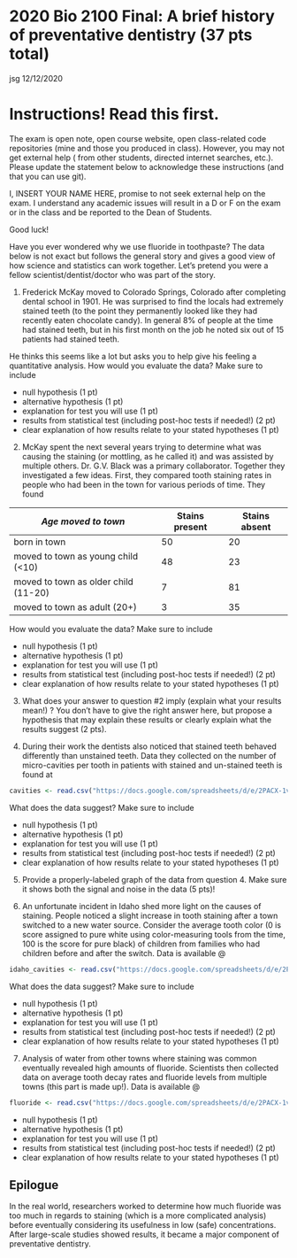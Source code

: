 2020 Bio 2100 Final: A brief history of preventative dentistry (37 pts
total)
================
jsg
12/12/2020

# Instructions\! Read this first.

The exam is open note, open course website, open class-related code
repositories (mine and those you produced in class). However, you may
not get external help ( from other students, directed internet searches,
etc.). Please update the statement below to acknowledge these
instructions (and that you can use git).

I, INSERT YOUR NAME HERE, promise to not seek external help on the exam.
I understand any academic issues will result in a D or F on the exam or
in the class and be reported to the Dean of Students.

Good luck\!

Have you ever wondered why we use fluoride in toothpaste? The data below
is not exact but follows the general story and gives a good view of how
science and statistics can work together. Let’s pretend you were a
fellow scientist/dentist/doctor who was part of the story.

1.  Frederick McKay moved to Colorado Springs, Colorado after completing
    dental school in 1901. He was surprised to find the locals had
    extremely stained teeth (to the point they permanently looked like
    they had recently eaten chocolate candy). In general 8% of people at
    the time had stained teeth, but in his first month on the job he
    noted six out of 15 patients had stained teeth.

He thinks this seems like a lot but asks you to help give his feeling a
quantitative analysis. How would you evaluate the data? Make sure to
include

  - null hypothesis (1 pt)
  - alternative hypothesis (1 pt)
  - explanation for test you will use (1 pt)
  - results from statistical test (including post-hoc tests if needed\!)
    (2 pt)
  - clear explanation of how results relate to your stated hypotheses (1
    pt)

<!-- end list -->

2.  McKay spent the next several years trying to determine what was
    causing the staining (or mottling, as he called it) and was assisted
    by multiple others. Dr. G.V. Black was a primary collaborator.
    Together they investigated a few ideas. First, they compared tooth
    staining rates in people who had been in the town for various
    periods of time. They found

| *Age moved to town*                  | Stains present | Stains absent |
| ------------------------------------ | -------------- | ------------- |
| born in town                         | 50             | 20            |
| moved to town as young child (\<10)  | 48             | 23            |
| moved to town as older child (11-20) | 7              | 81            |
| moved to town as adult (20+)         | 3              | 35            |

How would you evaluate the data? Make sure to include

  - null hypothesis (1 pt)
  - alternative hypothesis (1 pt)
  - explanation for test you will use (1 pt)
  - results from statistical test (including post-hoc tests if needed\!)
    (2 pt)
  - clear explanation of how results relate to your stated hypotheses (1
    pt)

<!-- end list -->

3.  What does your answer to question \#2 imply (explain what your
    results mean\!) ? You don’t have to give the right answer here, but
    propose a hypothesis that may explain these results or clearly
    explain what the results suggest (2 pts).

4.  During their work the dentists also noticed that stained teeth
    behaved differently than unstained teeth. Data they collected on the
    number of micro-cavities per tooth in patients with stained and
    un-stained teeth is found at

<!-- end list -->

``` r
cavities <- read.csv("https://docs.google.com/spreadsheets/d/e/2PACX-1vRuczoRwyQsMBSH0ONdoUlkzBFLbzwSEGNaj14ZXePJtr59QY7C3N2AYzKhm4Pdo5bKteqRMzwTZT9c/pub?gid=220386619&single=true&output=csv", stringsAsFactors = T)
```

What does the data suggest? Make sure to include

  - null hypothesis (1 pt)
  - alternative hypothesis (1 pt)
  - explanation for test you will use (1 pt)
  - results from statistical test (including post-hoc tests if needed\!)
    (2 pt)
  - clear explanation of how results relate to your stated hypotheses (1
    pt)

<!-- end list -->

5.  Provide a properly-labeled graph of the data from question 4. Make
    sure it shows both the signal and noise in the data (5 pts)\!

6.  An unfortunate incident in Idaho shed more light on the causes of
    staining. People noticed a slight increase in tooth staining after a
    town switched to a new water source. Consider the average tooth
    color (0 is score assigned to pure white using color-measuring tools
    from the time, 100 is the score for pure black) of children from
    families who had children before and after the switch. Data is
    available @

<!-- end list -->

``` r
idaho_cavities <- read.csv("https://docs.google.com/spreadsheets/d/e/2PACX-1vQB6vCEkF79IKADjr8nugsbrOnHyk15NJbo7_Q4qWRfJ-OrJ8FoFfkkzFQ25mtVwKVZyWF_kh97SJfO/pub?gid=1969060757&single=true&output=csv", stringsAsFactors = F)
```

What does the data suggest? Make sure to include

  - null hypothesis (1 pt)
  - alternative hypothesis (1 pt)
  - explanation for test you will use (1 pt)
  - results from statistical test (including post-hoc tests if needed\!)
    (2 pt)
  - clear explanation of how results relate to your stated hypotheses (1
    pt)

<!-- end list -->

7.  Analysis of water from other towns where staining was common
    eventually revealed high amounts of fluoride. Scientists then
    collected data on average tooth decay rates and fluoride levels from
    multiple towns (this part is made up\!). Data is available @

<!-- end list -->

``` r
fluoride <- read.csv("https://docs.google.com/spreadsheets/d/e/2PACX-1vS7VvJ5WyzEIMyj-HGArfu_ZIT5cneHI5RiqmDIW_TaDDKgFTtBgcPXCPA00TLO4ax-xJlknn2bWfBi/pub?gid=1554561003&single=true&output=csv", stringsAsFactors = T)
```

  - null hypothesis (1 pt)
  - alternative hypothesis (1 pt)
  - explanation for test you will use (1 pt)
  - results from statistical test (including post-hoc tests if needed\!)
    (2 pt)
  - clear explanation of how results relate to your stated hypotheses (1
    pt)

## Epilogue

In the real world, researchers worked to determine how much fluoride was
too much in regards to staining (which is a more complicated analysis)
before eventually considering its usefulness in low (safe)
concentrations. After large-scale studies showed results, it became a
major component of preventative dentistry.
